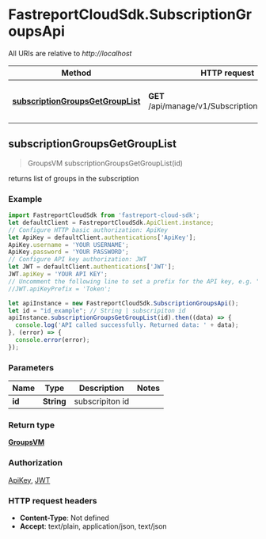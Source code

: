 # FastreportCloudSdk.SubscriptionGroupsApi

All URIs are relative to *http://localhost*

Method | HTTP request | Description
------------- | ------------- | -------------
[**subscriptionGroupsGetGroupList**](SubscriptionGroupsApi.md#subscriptionGroupsGetGroupList) | **GET** /api/manage/v1/Subscriptions/{id}/groups | returns list of groups in the subscription



## subscriptionGroupsGetGroupList

> GroupsVM subscriptionGroupsGetGroupList(id)

returns list of groups in the subscription

### Example

```javascript
import FastreportCloudSdk from 'fastreport-cloud-sdk';
let defaultClient = FastreportCloudSdk.ApiClient.instance;
// Configure HTTP basic authorization: ApiKey
let ApiKey = defaultClient.authentications['ApiKey'];
ApiKey.username = 'YOUR USERNAME';
ApiKey.password = 'YOUR PASSWORD';
// Configure API key authorization: JWT
let JWT = defaultClient.authentications['JWT'];
JWT.apiKey = 'YOUR API KEY';
// Uncomment the following line to set a prefix for the API key, e.g. "Token" (defaults to null)
//JWT.apiKeyPrefix = 'Token';

let apiInstance = new FastreportCloudSdk.SubscriptionGroupsApi();
let id = "id_example"; // String | subscripiton id
apiInstance.subscriptionGroupsGetGroupList(id).then((data) => {
  console.log('API called successfully. Returned data: ' + data);
}, (error) => {
  console.error(error);
});

```

### Parameters


Name | Type | Description  | Notes
------------- | ------------- | ------------- | -------------
 **id** | **String**| subscripiton id | 

### Return type

[**GroupsVM**](GroupsVM.md)

### Authorization

[ApiKey](../README.md#ApiKey), [JWT](../README.md#JWT)

### HTTP request headers

- **Content-Type**: Not defined
- **Accept**: text/plain, application/json, text/json

